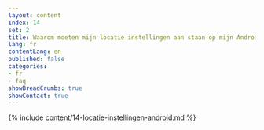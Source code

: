 ```yaml
---
layout: content
index: 14
set: 2
title: Waarom moeten mijn locatie-instellingen aan staan op mijn Android-telefoon?
lang: fr
contentLang: en
published: false
categories:
- fr
- faq
showBreadCrumbs: true
showContact: true
---
```

{% include content/14-locatie-instellingen-android.md %}
